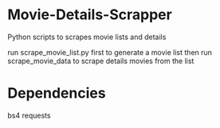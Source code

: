 # Movie-Details-Scrapper
Python scripts to scrapes movie lists and details

run scrape_movie_list.py first to generate a movie list
then run scrape_movie_data to scrape details movies from the list

# Dependencies

bs4
requests
